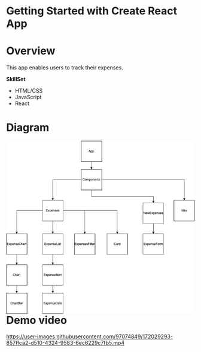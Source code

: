 # Getting Started with Create React App

# Overview
This app enables users to track their expenses. 

<b>SkillSet</b>
- HTML/CSS
- JavaScript
- React

# Diagram
<img src="ExpenseTracker.drawio.png"
     alt="Markdown Monster icon"
     style="float: left; margin-right: 10px;" />
# Demo video

https://user-images.githubusercontent.com/97074849/172029293-857ffca2-d510-4324-9583-6ec6229c7fb5.mp4


